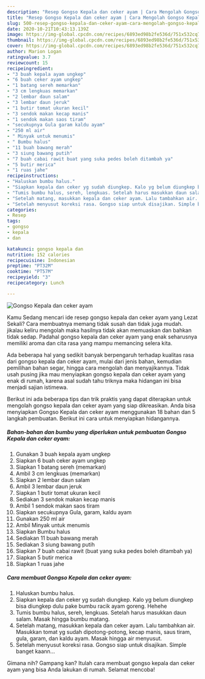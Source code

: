 ```yaml
---
description: "Resep Gongso Kepala dan ceker ayam | Cara Mengolah Gongso Kepala dan ceker ayam Yang Mudah Dan Praktis"
title: "Resep Gongso Kepala dan ceker ayam | Cara Mengolah Gongso Kepala dan ceker ayam Yang Mudah Dan Praktis"
slug: 500-resep-gongso-kepala-dan-ceker-ayam-cara-mengolah-gongso-kepala-dan-ceker-ayam-yang-mudah-dan-praktis
date: 2020-10-21T10:43:13.139Z
image: https://img-global.cpcdn.com/recipes/6893ed98b2fe536d/751x532cq70/gongso-kepala-dan-ceker-ayam-foto-resep-utama.jpg
thumbnail: https://img-global.cpcdn.com/recipes/6893ed98b2fe536d/751x532cq70/gongso-kepala-dan-ceker-ayam-foto-resep-utama.jpg
cover: https://img-global.cpcdn.com/recipes/6893ed98b2fe536d/751x532cq70/gongso-kepala-dan-ceker-ayam-foto-resep-utama.jpg
author: Marion Logan
ratingvalue: 3.7
reviewcount: 15
recipeingredient:
- "3 buah kepala ayam ungkep"
- "6 buah ceker ayam ungkep"
- "1 batang sereh memarkan"
- "3 cm lengkuas memarkan"
- "2 lembar daun salam"
- "3 lembar daun jeruk"
- "1 butir tomat ukuran kecil"
- "3 sendok makan kecap manis"
- "1 sendok makan saos tiram"
- "secukupnya Gula garam kaldu ayam"
- "250 ml air"
- " Minyak untuk menumis"
- " Bumbu halus"
- "11 buah bawang merah"
- "3 siung bawang putih"
- "7 buah cabai rawit buat yang suka pedes boleh ditambah ya"
- "5 butir merica"
- "1 ruas jahe"
recipeinstructions:
- "Haluskan bumbu halus."
- "Siapkan kepala dan ceker yg sudah diungkep. Kalo yg belum diungkep bisa diungkep dulu pake bumbu racik ayam goreng. Hehehe"
- "Tumis bumbu halus, sereh, lengkuas. Setelah harus masukkan daun salam. Masak hingga bumbu matang."
- "Setelah matang, masukkan kepala dan ceker ayam. Lalu tambahkan air. Masukkan tomat yg sudah dipotong-potong, kecap manis, saus tiram, gula, garam, dan kaldu ayam. Masak hingga air menyusut."
- "Setelah menyusut koreksi rasa. Gongso siap untuk disajikan. Simple banget kaann..."
categories:
- Resep
tags:
- gongso
- kepala
- dan

katakunci: gongso kepala dan 
nutrition: 152 calories
recipecuisine: Indonesian
preptime: "PT32M"
cooktime: "PT57M"
recipeyield: "3"
recipecategory: Lunch

---
```



![Gongso Kepala dan ceker ayam](https://img-global.cpcdn.com/recipes/6893ed98b2fe536d/751x532cq70/gongso-kepala-dan-ceker-ayam-foto-resep-utama.jpg)

Kamu Sedang mencari ide resep gongso kepala dan ceker ayam yang Lezat Sekali? Cara membuatnya memang tidak susah dan tidak juga mudah. jikalau keliru mengolah maka hasilnya tidak akan memuaskan dan bahkan tidak sedap. Padahal gongso kepala dan ceker ayam yang enak seharusnya memiliki aroma dan cita rasa yang mampu memancing selera kita.

Ada beberapa hal yang sedikit banyak berpengaruh terhadap kualitas rasa dari gongso kepala dan ceker ayam, mulai dari jenis bahan, kemudian pemilihan bahan segar, hingga cara mengolah dan menyajikannya. Tidak usah pusing jika mau menyiapkan gongso kepala dan ceker ayam yang enak di rumah, karena asal sudah tahu triknya maka hidangan ini bisa menjadi sajian istimewa.




Berikut ini ada beberapa tips dan trik praktis yang dapat diterapkan untuk mengolah gongso kepala dan ceker ayam yang siap dikreasikan. Anda bisa menyiapkan Gongso Kepala dan ceker ayam menggunakan 18 bahan dan 5 langkah pembuatan. Berikut ini cara untuk menyiapkan hidangannya.

<!--inarticleads1-->

##### Bahan-bahan dan bumbu yang diperlukan untuk pembuatan Gongso Kepala dan ceker ayam:

1. Gunakan 3 buah kepala ayam ungkep
1. Siapkan 6 buah ceker ayam ungkep
1. Siapkan 1 batang sereh (memarkan)
1. Ambil 3 cm lengkuas (memarkan)
1. Siapkan 2 lembar daun salam
1. Ambil 3 lembar daun jeruk
1. Siapkan 1 butir tomat ukuran kecil
1. Sediakan 3 sendok makan kecap manis
1. Ambil 1 sendok makan saos tiram
1. Siapkan secukupnya Gula, garam, kaldu ayam
1. Gunakan 250 ml air
1. Ambil  Minyak untuk menumis
1. Siapkan  Bumbu halus
1. Sediakan 11 buah bawang merah
1. Sediakan 3 siung bawang putih
1. Siapkan 7 buah cabai rawit (buat yang suka pedes boleh ditambah ya)
1. Siapkan 5 butir merica
1. Siapkan 1 ruas jahe




<!--inarticleads2-->

##### Cara membuat Gongso Kepala dan ceker ayam:

1. Haluskan bumbu halus.
1. Siapkan kepala dan ceker yg sudah diungkep. Kalo yg belum diungkep bisa diungkep dulu pake bumbu racik ayam goreng. Hehehe
1. Tumis bumbu halus, sereh, lengkuas. Setelah harus masukkan daun salam. Masak hingga bumbu matang.
1. Setelah matang, masukkan kepala dan ceker ayam. Lalu tambahkan air. Masukkan tomat yg sudah dipotong-potong, kecap manis, saus tiram, gula, garam, dan kaldu ayam. Masak hingga air menyusut.
1. Setelah menyusut koreksi rasa. Gongso siap untuk disajikan. Simple banget kaann...




Gimana nih? Gampang kan? Itulah cara membuat gongso kepala dan ceker ayam yang bisa Anda lakukan di rumah. Selamat mencoba!
